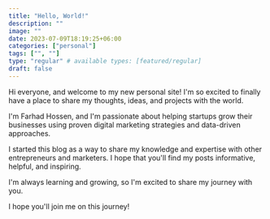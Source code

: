 ```yaml
---
title: "Hello, World!"
description: ""
image: ""
date: 2023-07-09T18:19:25+06:00
categories: ["personal"]
tags: ["", ""]
type: "regular" # available types: [featured/regular]
draft: false
---
```


Hi everyone, and welcome to my new personal site! I'm so excited to finally have a place to share my thoughts, ideas, and projects with the world.

I'm Farhad Hossen, and I'm passionate about helping startups grow their businesses using proven digital marketing strategies and data-driven approaches.

I started this blog as a way to share my knowledge and expertise with other entrepreneurs and marketers. I hope that you'll find my posts informative, helpful, and inspiring.


I'm always learning and growing, so I'm excited to share my journey with you.

I hope you'll join me on this journey! 

